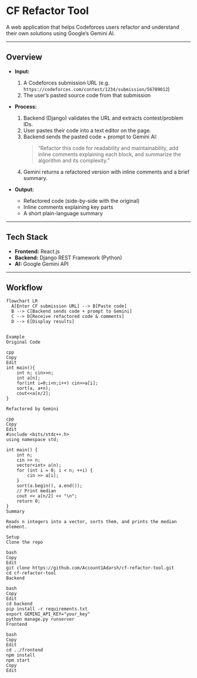 # CF Refactor Tool

A web application that helps Codeforces users refactor and understand their own solutions using Google’s Gemini AI.

---

## Overview

- **Input:**  
  1. A Codeforces submission URL (e.g. `https://codeforces.com/contest/1234/submission/56789012`)  
  2. The user’s pasted source code from that submission  

- **Process:**  
  1. Backend (Django) validates the URL and extracts contest/problem IDs.  
  2. User pastes their code into a text editor on the page.  
  3. Backend sends the pasted code + prompt to Gemini AI:  
     > “Refactor this code for readability and maintainability, add inline comments explaining each block, and summarize the algorithm and its complexity.”  
  4. Gemini returns a refactored version with inline comments and a brief summary.  

- **Output:**  
  - Refactored code (side-by-side with the original)  
  - Inline comments explaining key parts  
  - A short plain-language summary  

---

## Tech Stack

- **Frontend:** React.js  
- **Backend:** Django REST Framework (Python)  
- **AI:** Google Gemini API  

---

## Workflow

```mermaid
flowchart LR
  A[Enter CF submission URL] --> B[Paste code]
  B --> C[Backend sends code + prompt to Gemini]
  C --> D[Receive refactored code & comments]
  D --> E[Display results]


Example
Original Code

cpp
Copy
Edit
int main(){
    int n; cin>>n;
    int a[n];
    for(int i=0;i<n;i++) cin>>a[i];
    sort(a, a+n);
    cout<<a[n/2];
}

Refactored by Gemini

cpp
Copy
Edit
#include <bits/stdc++.h>
using namespace std;

int main() {
    int n;
    cin >> n;
    vector<int> a(n);
    for (int i = 0; i < n; ++i) {
        cin >> a[i];
    }
    sort(a.begin(), a.end());
    // Print median
    cout << a[n/2] << "\n";
    return 0;
}
Summary

Reads n integers into a vector, sorts them, and prints the median element.

Setup
Clone the repo

bash
Copy
Edit
git clone https://github.com/Account1Adarsh/cf-refactor-tool.git
cd cf-refactor-tool
Backend

bash
Copy
Edit
cd backend
pip install -r requirements.txt
export GEMINI_API_KEY="your_key"
python manage.py runserver
Frontend

bash
Copy
Edit
cd ../frontend
npm install
npm start
Copy
Edit
